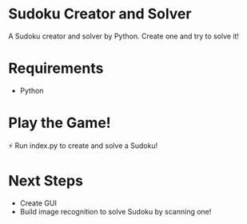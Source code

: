# Sudoku Creator and Solver

A Sudoku creator and solver by Python. Create one and try to solve it! 

# Requirements

* Python

# Play the Game!

⚡ Run index.py to create and solve a Sudoku!

# Next Steps

* Create GUI
* Build image recognition to solve Sudoku by scanning one!
